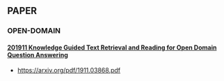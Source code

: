 #

##

## PAPER
### OPEN-DOMAIN
#### [201911 Knowledge Guided Text Retrieval and Reading for Open Domain Question Answering]()
 - https://arxiv.org/pdf/1911.03868.pdf
